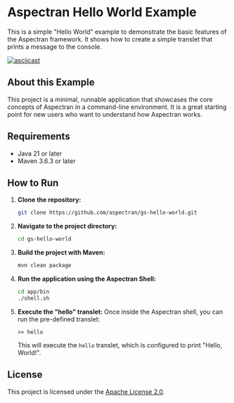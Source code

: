 # Aspectran Hello World Example

This is a simple "Hello World" example to demonstrate the basic features of the Aspectran framework. It shows how to create a simple translet that prints a message to the console.

[![asciicast](https://asciinema.org/a/219202.png)](https://asciinema.org/a/219202)

## About this Example

This project is a minimal, runnable application that showcases the core concepts of Aspectran in a command-line environment. It is a great starting point for new users who want to understand how Aspectran works.

## Requirements

- Java 21 or later
- Maven 3.6.3 or later

## How to Run

1.  **Clone the repository:**
    ```sh
    git clone https://github.com/aspectran/gs-hello-world.git
    ```

2.  **Navigate to the project directory:**
    ```sh
    cd gs-hello-world
    ```

3.  **Build the project with Maven:**
    ```sh
    mvn clean package
    ```

4.  **Run the application using the Aspectran Shell:**
    ```sh
    cd app/bin
    ./shell.sh
    ```

5.  **Execute the "hello" translet:**
    Once inside the Aspectran shell, you can run the pre-defined translet:
    ```
    >> hello
    ```
    This will execute the `hello` translet, which is configured to print "Hello, World!".

## License

This project is licensed under the [Apache License 2.0](LICENSE.txt).
